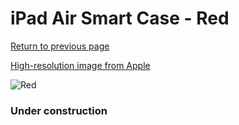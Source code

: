 # iPad Air Smart Case - Red

[Return to previous page](/ipad_air)

[High-resolution image from Apple](https://store.storeimages.cdn-apple.com/8756/as-images.apple.com/is/MF052?wid=4500&hei=4500&fmt=png)

<div style="width: 384px"><img src="/everysource/MF052.png" alt="Red"></div>

### Under construction

